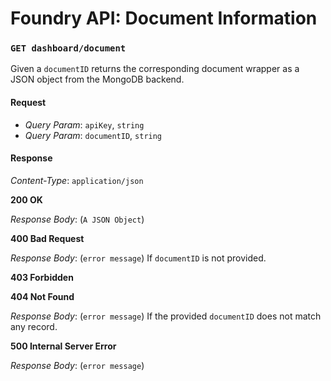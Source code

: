 # Foundry API: Document Information

### `GET dashboard/document`

Given a `documentID` returns the corresponding document wrapper as a JSON object from the MongoDB backend.

#### Request

* _Query Param_: `apiKey`, `string`
* _Query Param_: `documentID`, `string`

#### Response

_Content-Type_: `application/json`

**200 OK**

_Response Body_: \(`A JSON Object`\)

**400 Bad Request**

_Response Body_: \(`error message`\) If `documentID` is not provided.

**403 Forbidden**

**404 Not Found**

_Response Body_: \(`error message`\) If the provided `documentID` does not match any record.

**500 Internal Server Error**

_Response Body_: \(`error message`\)

